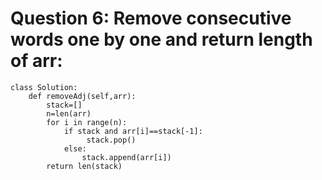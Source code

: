 # Question 6: Remove consecutive words one by one and return length of arr: 

```
class Solution:
    def removeAdj(self,arr):
        stack=[]
        n=len(arr)
        for i in range(n):
            if stack and arr[i]==stack[-1]:
                 stack.pop()
            else:
                stack.append(arr[i])
        return len(stack)
```
